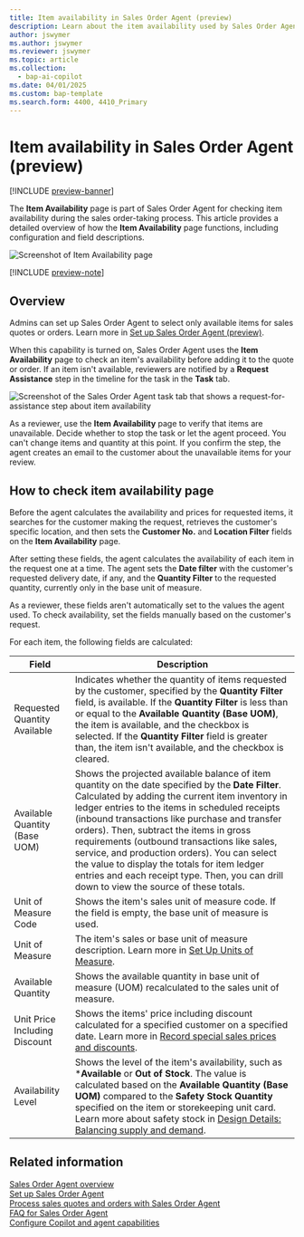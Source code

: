 ```yaml
---
title: Item availability in Sales Order Agent (preview)
description: Learn about the item availability used by Sales Order Agent and how you can test results on your own.
author: jswymer
ms.author: jswymer
ms.reviewer: jswymer
ms.topic: article
ms.collection:
  - bap-ai-copilot
ms.date: 04/01/2025
ms.custom: bap-template
ms.search.form: 4400, 4410_Primary
---
```

# Item availability in Sales Order Agent (preview)

[!INCLUDE [preview-banner](~/../shared-content/shared/preview-includes/preview-banner.md)]

The **Item Availability** page is part of Sales Order Agent for checking item availability during the sales order-taking process. This article provides a detailed overview of how the **Item Availability** page functions, including configuration and field descriptions.

![Screenshot of Item Availability page](media/soa-item-availability-page-clip.svg "Screenshot of Item Availability page")

[!INCLUDE [preview-note](~/../shared-content/shared/preview-includes/production-ready-preview-dynamics365.md)]
<!--[!INCLUDE [limited-public-preview](includes/limited-public-preview.md)]-->

## Overview

Admins can set up Sales Order Agent to select only available items for sales quotes or orders. Learn more in [Set up Sales Order Agent (preview)](sales-order-agent-setup.md).

When this capability is turned on, Sales Order Agent uses the **Item Availability** page to check an item's availability before adding it to the quote or order. If an item isn't available, reviewers are notified by a **Request Assistance** step in the timeline for the task in the **Task** tab.

![Screenshot of the Sales Order Agent task tab that shows a request-for-assistance step about item availability](media/soa-item-availability.png "Screenshot of the Sales Order Agent task tab that shows a request-for-assistance step about item availability")

As a reviewer, use the **Item Availability** page to verify that items are unavailable. Decide whether to stop the task or let the agent proceed. You can't change items and quantity at this point. If you confirm the step, the agent creates an email to the customer about the unavailable items for your review.

<!--
Here's the general flow:

1. Select **Review** or the **Item Availability** link to open the **Item Availability** page.
1. Verify that the items in question are unavailable. Refer to the next section for details about how the page works.
1. When you're finished reviewing availability, return to the confirmation step in the **Tasks** tab and select **Confirm**.

The agent creates an email about the unavailable items for your review.
-->

## How to check item availability page

Before the agent calculates the availability and prices for requested items, it searches for the customer making the request, retrieves the customer's specific location, and then sets the **Customer No.** and **Location Filter** fields on the **Item Availability** page.

After setting these fields, the agent calculates the availability of each item in the request one at a time. The agent sets the **Date filter** with the customer's requested delivery date, if any, and the **Quantity Filter** to the requested quantity, currently only in the base unit of measure.

As a reviewer, these fields aren't automatically set to the values the agent used. To check availability, set the fields manually based on the customer's request.

For each item, the following fields are calculated:

|Field|Description|
|-|-|
|Requested Quantity Available|Indicates whether the quantity of items requested by the customer, specified by the **Quantity Filter** field, is available. If the **Quantity Filter** is less than or equal to the **Available Quantity (Base UOM)**, the item is available, and the checkbox is selected. If the **Quantity Filter** field is greater than, the item isn't available, and the checkbox is cleared. |
|Available Quantity (Base UOM)|Shows the projected available balance of item quantity on the date specified by the **Date Filter**. Calculated by adding the current item inventory in ledger entries to the items in scheduled receipts (inbound transactions like purchase and transfer orders). Then, subtract the items in gross requirements (outbound transactions like sales, service, and production orders). You can select the value to display the totals for item ledger entries and each receipt type. Then, you can drill down to view the source of these totals.|
|Unit of Measure Code|Shows the item's sales unit of measure code. If the field is empty, the base unit of measure is used.|
|Unit of Measure|The item's sales or base unit of measure description. Learn more in [Set Up Units of Measure](inventory-how-setup-units-of-measure.md).|
|Available Quantity|Shows the available quantity in base unit of measure (UOM) recalculated to the sales unit of measure.|
|Unit Price Including Discount|Shows the items' price including discount calculated for a specified customer on a specified date. Learn more in [Record special sales prices and discounts](sales-how-record-sales-price-discount-payment-agreements.md).|
|Availability Level|Shows the level of the item's availability, such as ***Available** or **Out of Stock**. The value is calculated based on the **Available Quantity (Base UOM)** compared to the **Safety Stock Quantity** specified on the item or storekeeping unit card. Learn more about safety stock in [Design Details: Balancing supply and demand](design-details-balancing-demand-and-supply.md).|

## Related information

[Sales Order Agent overview](sales-order-agent.md)  
[Set up Sales Order Agent](sales-order-agent-setup.md)  
[Process sales quotes and orders with Sales Order Agent](sales-order-agent-process.md)  
[FAQ for Sales Order Agent](faqs-sales-order-taker-agent.md)  
[Configure Copilot and agent capabilities](enable-ai.md)  
